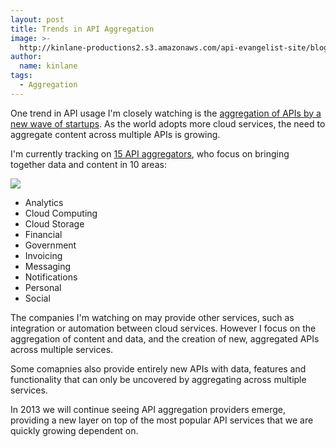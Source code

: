 ```yaml
---
layout: post
title: Trends in API Aggregation
image: >-
  http://kinlane-productions2.s3.amazonaws.com/api-evangelist-site/blog/aggregation-trend.png
author:
  name: kinlane
tags:
  - Aggregation
---
```

One trend in API usage I'm closely watching is the [aggregation of APIs by a new wave of startups](http://aggregation.apievangelist.com "API Aggregation"). As the world adopts more cloud services, the need to aggregate content across multiple APIs is growing.

I'm currently tracking on [15 API aggregators](http://aggregation.apievangelist.com "API Aggregation"), who focus on bringing together data and content in 10 areas:

[![](https://s3.amazonaws.com/kinlane-productions2/api-evangelist/trends/aggregation-trend.png)](http://aggregation.apievangelist.com "API Aggregation")

*   Analytics
*   Cloud Computing
*   Cloud Storage
*   Financial
*   Government
*   Invoicing
*   Messaging
*   Notifications
*   Personal
*   Social

The companies I'm watching on may provide other services, such as integration or automation between cloud services. However I focus on the aggregation of content and data, and the creation of new, aggregated APIs across multiple services.

Some comapnies also provide entirely new APIs with data, features and functionality that can only be uncovered by aggregating across multiple services.

In 2013 we will continue seeing API aggregation providers emerge, providing a new layer on top of the most popular API services that we are quickly growing dependent on.